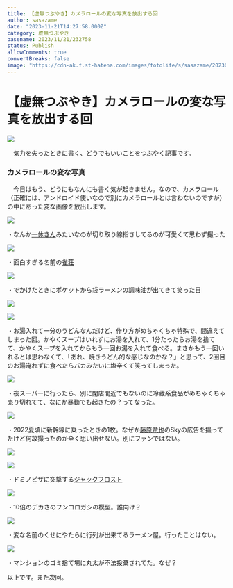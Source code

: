 ```yaml
---
title: 【虚無つぶやき】カメラロールの変な写真を放出する回
author: sasazame
date: "2023-11-21T14:27:58.000Z"
category: 虚無つぶやき
basename: 2023/11/21/232758
status: Publish
allowComments: true
convertBreaks: false
image: "https://cdn-ak.f.st-hatena.com/images/fotolife/s/sasazame/20230905/20230905172523.png"
---
```

# 【虚無つぶやき】カメラロールの変な写真を放出する回

![](https://cdn-ak.f.st-hatena.com/images/fotolife/s/sasazame/20230905/20230905172523.png)

　気力を失ったときに書く、どうでもいいことをつぶやく記事です。

<!-- Extended Body -->

### カメラロールの変な写真

　今日はもう、どうにもなんにも書く気が起きません。なので、カメラロール（正確には、アンドロイド使いなので別にカメラロールとは言わないのですが）の中にあった変な画像を放出します。

![](https://cdn-ak.f.st-hatena.com/images/fotolife/s/sasazame/20231121/20231121230733.jpg)

・なんか[一休さん](https://d.hatena.ne.jp/keyword/%B0%EC%B5%D9%A4%B5%A4%F3)みたいなのが切り取り線指さしてるのが可愛くて思わず撮った

![](https://cdn-ak.f.st-hatena.com/images/fotolife/s/sasazame/20231121/20231121230849.jpg)

・面白すぎる名前の[雀荘](https://d.hatena.ne.jp/keyword/%BF%FD%C1%F1)

![](https://cdn-ak.f.st-hatena.com/images/fotolife/s/sasazame/20231121/20231121230927.jpg)

・でかけたときにポケットから袋ラーメンの調味油が出てきて笑った日

![](https://cdn-ak.f.st-hatena.com/images/fotolife/s/sasazame/20231121/20231121231113.jpg)

![](https://cdn-ak.f.st-hatena.com/images/fotolife/s/sasazame/20231121/20231121231114.jpg)

・お湯入れて一分のうどんなんだけど、作り方がめちゃくちゃ特殊で、間違えてしまった回。かやくスープはいれずにお湯を入れて、1分たったらお湯を捨てて、かやくスープを入れてからもう一回お湯を入れて食べる。まさかもう一回いれるとは思わなくて、「あれ、焼きうどん的な感じなのかな？」と思って、2回目のお湯淹れずに食べたらバカみたいに塩辛くて笑ってしまった。  
  

![](https://cdn-ak.f.st-hatena.com/images/fotolife/s/sasazame/20231121/20231121231348.jpg)

・夜スーパーに行ったら、別に閉店間近でもないのに冷蔵系食品がめちゃくちゃ売り切れてて、なにか暴動でも起きたの？ってなった。

![](https://cdn-ak.f.st-hatena.com/images/fotolife/s/sasazame/20231121/20231121231627.png)

・2022夏頃に新幹線に乗ったときの1枚。なぜか[藤原竜也](https://d.hatena.ne.jp/keyword/%C6%A3%B8%B6%CE%B5%CC%E9)のSkyの広告を撮ってたけど何故撮ったのか全く思い出せない。別にファンではない。

![](https://cdn-ak.f.st-hatena.com/images/fotolife/s/sasazame/20231121/20231121231927.png)

![](https://cdn-ak.f.st-hatena.com/images/fotolife/s/sasazame/20231121/20231121231940.png)

・ドミノピザに突撃する[ジャックフロスト](https://d.hatena.ne.jp/keyword/%A5%B8%A5%E3%A5%C3%A5%AF%A5%D5%A5%ED%A5%B9%A5%C8)

![](https://cdn-ak.f.st-hatena.com/images/fotolife/s/sasazame/20231121/20231121232149.png)

・10倍のデカさのフンコロガシの模型。誰向け？

![](https://cdn-ak.f.st-hatena.com/images/fotolife/s/sasazame/20231121/20231121232525.png)

・変な名前のくせにやたらに行列が出来てるラーメン屋。行ったことはない。

![](https://cdn-ak.f.st-hatena.com/images/fotolife/s/sasazame/20231121/20231121232635.png)

・マンションのゴミ捨て場に丸太が不法投棄されてた。なぜ？

以上です。また次回。